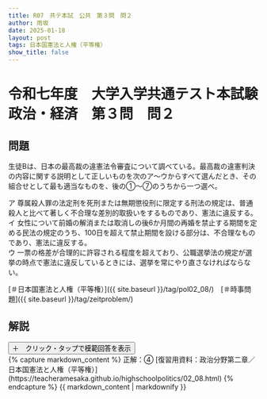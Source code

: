 ```yaml
---
title: R07　共テ本試　公共　第３問　問２
author: 雨坂
date: 2025-01-18
layout: post
tags: 日本国憲法と人権（平等権）
show_title: false
---
```

  
# 令和七年度　大学入学共通テスト本試験　政治・経済　第３問　問２  
  
## 問題  
生徒Bは、日本の最高裁の違憲法令審査について調べている。最高裁の違憲判決の内容に関する説明として正しいものを次のア～ウからすべて選んだとき、その組合せとして最も適当なものを、後の①～⑦のうちから一つ選べ。  
  
ア 尊属殺人罪の法定刑を死刑または無期懲役刑に限定する刑法の規定は、普通殺人と比べて著しく不合理な差別的取扱いをするものであり、憲法に違反する。  
イ 女性について前婚の解消または取消しの後6か月間の再婚を禁止する期間を定める民法の規定のうち、100日を超えて禁止期間を設ける部分は、不合理なものであり、憲法に違反する。  
ウ 一票の格差が合理的に許容される程度を超えており、公職選挙法の規定が選挙の時点で憲法に違反しているときには、選挙を常にやり直さなければならない。  
  
[＃日本国憲法と人権（平等権）]({{ site.baseurl }}/tag/pol02_08/)　[＃時事問題]({{ site.baseurl }}/tag/zeitproblem/)  
  
## 解説  
<div class="collapsible">
  <button class="collapsible-button">＋　クリック・タップで模範回答を表示</button>
  <div class="collapsible-content">
    {% capture markdown_content %}
正解：④  
[復習用資料：政治分野第二章／日本国憲法と人権（平等権）](https://teacheramesaka.github.io/highschoolpolitics/02_08.html)  
    {% endcapture %}
    {{ markdown_content | markdownify }}
  </div>
</div>